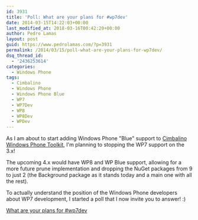 ```yaml
---
id: 3931
title: 'Poll: What are your plans for #wp7dev'
date: 2014-03-15T14:22:03+00:00
last_modified_at: 2018-03-16T00:42:20+00:00
author: Pedro Lamas
layout: post
guid: https://www.pedrolamas.com/?p=3931
permalink: /2014/03/15/poll-what-are-your-plans-for-wp7dev/
dsq_thread_id:
  - '2436253614'
categories:
  - Windows Phone
tags:
  - Cimbalino
  - Windows Phone
  - Windows Phone Blue
  - WP7
  - WP7Dev
  - WP8
  - WP8Dev
  - WPDev
---
```


As I am about to start adding Windows Phone "Blue" support to [Cimbalino Windows Phone Toolkit](http://cimbalino.org), I'm planning to stopping the WP7 support on the 3.x!

The upcoming 4.x would have WP8 and WP Blue support, allowing for a more future prune implementation and dropping the NuGet packages from 9 to just 2 (the Background package as it stands today and a main one with all the rest).

To actually understand the position of the Windows Phone developers about WP7 development, I started a poll that I now invite you to answer! :)

<script type="text/javascript" charset="utf-8" src="https://secure.polldaddy.com/p/7881681.js"></script>

<noscript><a href="https://polldaddy.com/poll/7881681/">What are your plans for #wp7dev</a></noscript>
